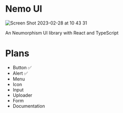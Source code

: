 # Nemo UI
![Screen Shot 2023-02-28 at 10 43 31](https://user-images.githubusercontent.com/51183663/221904027-9864641d-7536-4a29-b657-f5ea279dbe41.png)

An Neumorphism UI library with React and TypeScript

# Plans
- Button ✅
- Alert ✅
- Menu
- Icon
- Input
- Uploader
- Form
- Documentation
